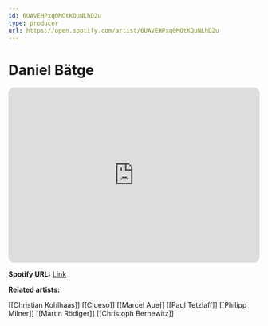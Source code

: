 ```yaml
---
id: 6UAVEHPxq0MOtKQuNLhD2u
type: producer
url: https://open.spotify.com/artist/6UAVEHPxq0MOtKQuNLhD2u
---
```

# Daniel Bätge

<iframe style="border-radius:12px" src="https://open.spotify.com/embed/artist/6UAVEHPxq0MOtKQuNLhD2u" width="100%" height="352" frameBorder="0" allowfullscreen="" allow="autoplay; clipboard-write; encrypted-media; fullscreen; picture-in-picture" loading="lazy"></iframe>

**Spotify URL:** [Link](https://open.spotify.com/artist/6UAVEHPxq0MOtKQuNLhD2u)

**Related artists:**

[[Christian Kohlhaas]]
[[Clueso]]
[[Marcel Aue]]
[[Paul Tetzlaff]]
[[Philipp Milner]]
[[Martin Rödiger]]
[[Christoph Bernewitz]]
